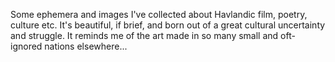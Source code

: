 Some ephemera and images I've collected about Havlandic film, poetry, culture etc. It's beautiful, if brief, and born out of a great cultural uncertainty and struggle. It reminds me of the art made in so many small and oft-ignored nations elsewhere...